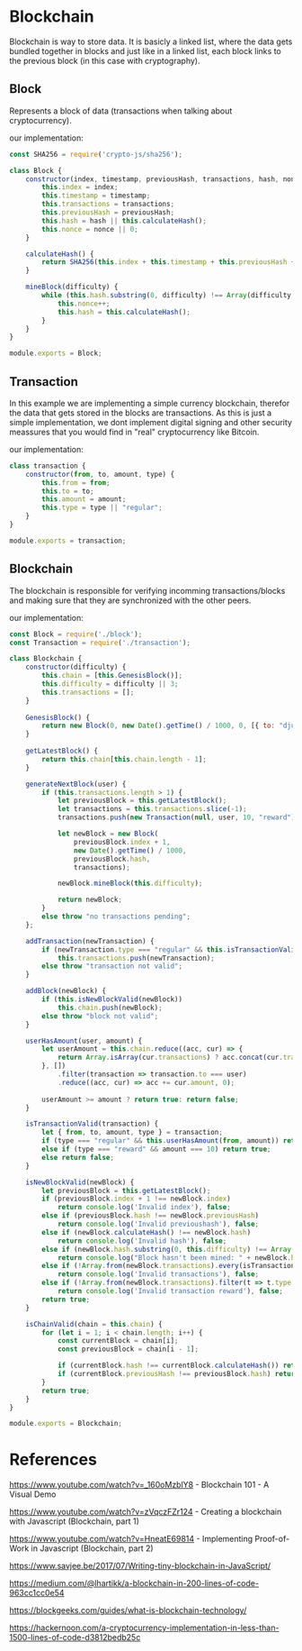 # Blockchain
Blockchain is way to store data. It is basicly a linked list, where the data gets bundled together in blocks and just like in a linked list, each block links to the previous block (in this case with cryptography).

## Block
Represents a block of data (transactions when talking about cryptocurrency).

our implementation:
```javascript
const SHA256 = require('crypto-js/sha256');

class Block {
    constructor(index, timestamp, previousHash, transactions, hash, nonce) {
        this.index = index;
        this.timestamp = timestamp;
        this.transactions = transactions;
        this.previousHash = previousHash;
        this.hash = hash || this.calculateHash();
        this.nonce = nonce || 0;
    }

    calculateHash() {
        return SHA256(this.index + this.timestamp + this.previousHash + JSON.stringify(this.transactions) + this.nonce).toString();
    }

    mineBlock(difficulty) {
        while (this.hash.substring(0, difficulty) !== Array(difficulty + 1).join("0")) {
            this.nonce++;
            this.hash = this.calculateHash();
        }
    }
}

module.exports = Block;
```
## Transaction
In this example we are implementing a simple currency blockchain, therefor the data that gets stored in the blocks are transactions. As this is just a simple implementation, we dont implement digital signing and other security meassures that you would find in "real" cryptocurrency like Bitcoin.

our implementation:
```javascript
class transaction {
    constructor(from, to, amount, type) {
        this.from = from;
        this.to = to;
        this.amount = amount;
        this.type = type || "regular";
    }
}

module.exports = transaction;
```
## Blockchain
The blockchain is responsible for verifying incomming transactions/blocks and making sure that they are synchronized with the other peers.

our implementation:
```javascript
const Block = require('./block');
const Transaction = require('./transaction');

class Blockchain {
    constructor(difficulty) {
        this.chain = [this.GenesisBlock()];
        this.difficulty = difficulty || 3;
        this.transactions = [];
    }
    
    GenesisBlock() {
        return new Block(0, new Date().getTime() / 1000, 0, [{ to: "djur", amount: 10 }, { to: "theis", amount: 10 }]);
    }
    
    getLatestBlock() {
        return this.chain[this.chain.length - 1];
    }

    generateNextBlock(user) {
        if (this.transactions.length > 1) {
            let previousBlock = this.getLatestBlock();
            let transactions = this.transactions.slice(-1);
            transactions.push(new Transaction(null, user, 10, "reward"))

            let newBlock = new Block(
                previousBlock.index + 1,
                new Date().getTime() / 1000,
                previousBlock.hash,
                transactions);

            newBlock.mineBlock(this.difficulty);

            return newBlock;
        }
        else throw "no transactions pending";
    };

    addTransaction(newTransaction) {
        if (newTransaction.type === "regular" && this.isTransactionValid(newTransaction))
            this.transactions.push(newTransaction);
        else throw "transaction not valid";
    }

    addBlock(newBlock) {
        if (this.isNewBlockValid(newBlock))
            this.chain.push(newBlock);
        else throw "block not valid";
    }

    userHasAmount(user, amount) {
        let userAmount = this.chain.reduce((acc, cur) => {
            return Array.isArray(cur.transactions) ? acc.concat(cur.transactions) : acc.push(cur.transactions);
        }, [])
            .filter(transaction => transaction.to === user)
            .reduce((acc, cur) => acc += cur.amount, 0);
            
        userAmount >= amount ? return true: return false;
    }

    isTransactionValid(transaction) {
        let { from, to, amount, type } = transaction;
        if (type === "regular" && this.userHasAmount(from, amount)) return true;
        else if (type === "reward" && amount === 10) return true;
        else return false;
    }

    isNewBlockValid(newBlock) {
        let previousBlock = this.getLatestBlock();
        if (previousBlock.index + 1 !== newBlock.index)
            return console.log('Invalid index'), false;
        else if (previousBlock.hash !== newBlock.previousHash)
            return console.log('Invalid previoushash'), false;
        else if (newBlock.calculateHash() !== newBlock.hash)
            return console.log('Invalid hash'), false;
        else if (newBlock.hash.substring(0, this.difficulty) !== Array(this.difficulty + 1).join("0"))
            return console.log("Block hasn't been mined: " + newBlock.hash), false;
        else if (!Array.from(newBlock.transactions).every(isTransactionValid))
            return console.log('Invalid transactions'), false;
        else if (!Array.from(newBlock.transactions).filter(t => t.type === "reward").length !== 1)
            return console.log('Invalid transaction reward'), false;
        return true;
    }

    isChainValid(chain = this.chain) {
        for (let i = 1; i < chain.length; i++) {
            const currentBlock = chain[i];
            const previousBlock = chain[i - 1];

            if (currentBlock.hash !== currentBlock.calculateHash()) return false;
            if (currentBlock.previousHash !== previousBlock.hash) return false;
        }
        return true;
    }
}

module.exports = Blockchain;
```
# References
https://www.youtube.com/watch?v=_160oMzblY8 - Blockchain 101 - A Visual Demo

https://www.youtube.com/watch?v=zVqczFZr124 - Creating a blockchain with Javascript (Blockchain, part 1)

https://www.youtube.com/watch?v=HneatE69814 - Implementing Proof-of-Work in Javascript (Blockchain, part 2)

https://www.savjee.be/2017/07/Writing-tiny-blockchain-in-JavaScript/

https://medium.com/@lhartikk/a-blockchain-in-200-lines-of-code-963cc1cc0e54

https://blockgeeks.com/guides/what-is-blockchain-technology/

https://hackernoon.com/a-cryptocurrency-implementation-in-less-than-1500-lines-of-code-d3812bedb25c
